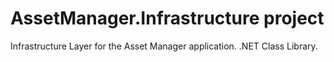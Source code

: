 # AssetManager.Infrastructure project

Infrastructure Layer for the Asset Manager application.
.NET Class Library.
